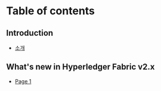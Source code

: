 # Table of contents

## Introduction

* [소개](README.md)

## What's new in Hyperledger Fabric v2.x

* [Page 1](whats-new-in-hyperledger-fabric-v2.x/page-1.md)
